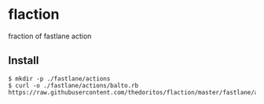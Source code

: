 # flaction
fraction of fastlane action

## Install

```
$ mkdir -p ./fastlane/actions
$ curl -o ./fastlane/actions/balto.rb https://raw.githubusercontent.com/thedoritos/flaction/master/fastlane/actions/balto.rb
```
